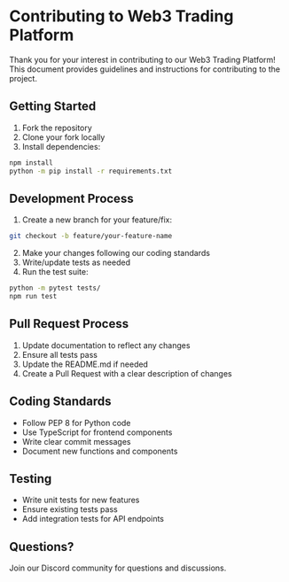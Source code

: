 # Contributing to Web3 Trading Platform

Thank you for your interest in contributing to our Web3 Trading Platform! This document provides guidelines and instructions for contributing to the project.

## Getting Started

1. Fork the repository
2. Clone your fork locally
3. Install dependencies:
```bash
npm install
python -m pip install -r requirements.txt
```

## Development Process

1. Create a new branch for your feature/fix:
```bash
git checkout -b feature/your-feature-name
```

2. Make your changes following our coding standards
3. Write/update tests as needed
4. Run the test suite:
```bash
python -m pytest tests/
npm run test
```

## Pull Request Process

1. Update documentation to reflect any changes
2. Ensure all tests pass
3. Update the README.md if needed
4. Create a Pull Request with a clear description of changes

## Coding Standards

- Follow PEP 8 for Python code
- Use TypeScript for frontend components
- Write clear commit messages
- Document new functions and components

## Testing

- Write unit tests for new features
- Ensure existing tests pass
- Add integration tests for API endpoints

## Questions?

Join our Discord community for questions and discussions.
